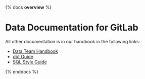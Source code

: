 {% docs __overview__ %}

# Data Documentation for GitLab

All other documentation is in our handbook in the following links:

* [Data Team Handbook](https://handbook.gitlab.com/handbook/enterprise-data/platform/)
* [dbt Guide](https://handbook.gitlab.com/handbook/enterprise-data/platform/dbt-guide/)
* [SQL Style Guide](https://handbook.gitlab.com/handbook/enterprise-data/platform/sql-style-guide/)

{% enddocs %}
